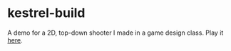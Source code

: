 # kestrel-build
A demo for a 2D, top-down shooter I made in a game design class. Play it [here](https://master.d1bxgqjgrej455.amplifyapp.com/). 
